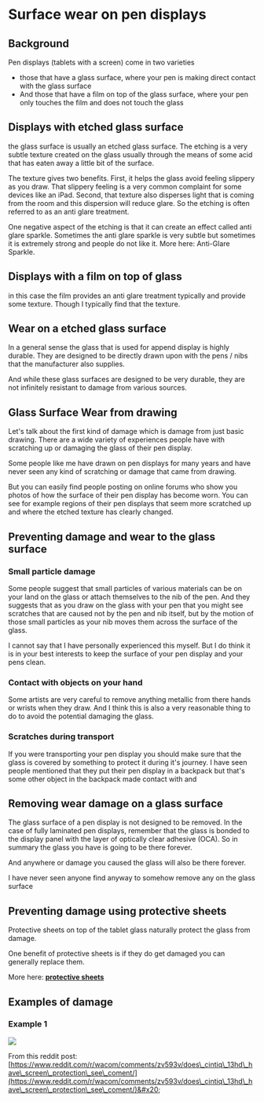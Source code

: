 # Surface wear on pen displays

## Background

Pen displays (tablets with a screen) come in two varieties

* those that have a glass surface, where your pen is making direct contact with the glass surface
* And those that have a film on top of the glass surface, where your pen only touches the film and does not touch the glass

## Displays with etched glass surface

the glass surface is usually an etched glass surface. The etching is a very subtle texture created on the glass usually through the means of some acid that has eaten away a little bit of the surface.

The texture gives two benefits. First, it helps the glass avoid feeling slippery as you draw. That slippery feeling is a very common complaint for some devices like an iPad. Second, that texture also disperses light that is coming from the room and this dispersion will reduce glare. So the etching is often referred to as an anti glare treatment.

One negative aspect of the etching is that it can create an effect called anti glare sparkle. Sometimes the anti glare sparkle is very subtle but sometimes it is extremely strong and people do not like it. More here: Anti-Glare Sparkle.

## Displays with a film on top of glass

in this case the film provides an anti glare treatment typically and provide some texture. Though I typically find that the texture.

## Wear on a etched glass surface

In a general sense the glass that is used for append display is highly durable. They are designed to be directly drawn upon with the pens / nibs that the manufacturer also supplies.

And while these glass surfaces are designed to be very durable, they are not infinitely resistant to damage from various sources.

## Glass Surface Wear from drawing

Let's talk about the first kind of damage which is damage from just basic drawing. There are a wide variety of experiences people have with scratching up or damaging the glass of their pen display.

Some people like me have drawn on pen displays for many years and have never seen any kind of scratching or damage that came from drawing.

But you can easily find people posting on online forums who show you photos of how the surface of their pen display has become worn. You can see for example regions of their pen displays that seem more scratched up and where the etched texture has clearly changed.

## Preventing damage and wear to the glass surface

### Small particle damage

Some people suggest that small particles of various materials can be on your land on the glass or attach themselves to the nib of the pen. And they suggests that as you draw on the glass with your pen that you might see scratches that are caused not by the pen and nib itself, but by the motion of those small particles as your nib moves them across the surface of the glass.

I cannot say that I have personally experienced this myself. But I do think it is in your best interests to keep the surface of your pen display and your pens clean.

### Contact with objects on your hand

Some artists are very careful to remove anything metallic from there hands or wrists when they draw. And I think this is also a very reasonable thing to do to avoid the potential damaging the glass.

### Scratches during transport

If you were transporting your pen display you should make sure that the glass is covered by something to protect it during it's journey. I have seen people mentioned that they put their pen display in a backpack but that's some other object in the backpack made contact with and

## Removing wear damage on a glass surface

The glass surface of a pen display is not designed to be removed. In the case of fully laminated pen displays, remember that the glass is bonded to the display panel with the layer of optically clear adhesive (OCA). So in summary the glass you have is going to be there forever.

And anywhere or damage you caused the glass will also be there forever.

I have never seen anyone find anyway to somehow remove any on the glass surface

## Preventing damage using protective sheets

Protective sheets on top of the tablet glass naturally protect the glass from damage.

One benefit of protective sheets is if they do get damaged you can generally replace them.

More here: [**protective sheets**](../../accessories/surface-protectors/)

## Examples of damage

### Example 1

![](../../.gitbook/assets/20qku3ezm38a1.jpg)

From this reddit post:[https://www.reddit.com/r/wacom/comments/zv593v/does\_cintiq\_13hd\_have\_screen\_protection\_see\_coment/](https://www.reddit.com/r/wacom/comments/zv593v/does\_cintiq\_13hd\_have\_screen\_protection\_see\_coment/)&#x20;

&#x20;
